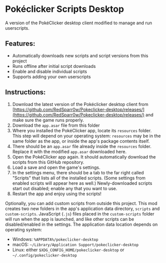 # Pokéclicker Scripts Desktop

A version of the PokéClicker desktop client modified to manage and run userscripts.

## Features:
- Automatically downloads new scripts and script versions from this project
- Runs offline after initial script downloads
- Enable and disable individual scripts
- Supports adding your own userscripts

## Instructions:

1. Download the latest version of the Pokéclicker desktop client from [https://github.com/RedSparr0w/Pokeclicker-desktop/releases/](https://github.com/RedSparr0w/Pokeclicker-desktop/releases/) and make sure the game runs properly. 
2. Download the `app.asar` file from this folder
3. Where you installed the PokéClicker app, locate its `resources` folder. This step will depend on your operating system: `resources` may be in the same folder as the app, or inside the app's package contents itself.
4. There should be an `app.asar` file already inside the `resources` folder. Replace it with the modified `app.asar` downloaded here.
5. Open the PokéClicker app again. It should automatically download the scripts from this GitHub repository.
6. Load a save and open the game's settings.
7. In the settings menu, there should be a tab to the far right called "Scripts" that lists all of the installed scripts. (Some settings from enabled scripts will appear here as well.) Newly-downloaded scripts start out disabled; enable any that you want to use.
8. Restart the app and enjoy using the scripts!

Optionally, you can add custom scripts from outside this project. This mod creates two new folders in the app's application data directory, `scripts` and `custom-scripts`. JavaScript (`.js`) files placed in the `custom-scripts` folder will run when the app is launched, and like other scripts can be disabled/enabled in the settings. The application data location depends on operating system:

- Windows: `%APPDATA%/pokeclicker-desktop`
- macOS: `~/Library/Application Support/pokeclicker-desktop`
- Linux: either `$XDG_CONFIG_HOME/pokeclicker-desktop` or `~/.config/pokeclicker-desktop`
